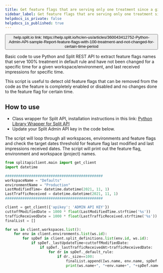 ```yaml
---
title: Get feature flags that are serving only one treatment since a given date
sidebar_label: Get feature flags that are serving only one treatment since a given date
helpdocs_is_private: false
helpdocs_is_published: true
---
```


<p>
  <button style={{borderRadius:'8px', border:'1px', fontFamily:'Courier New', fontWeight:'800', textAlign:'left'}}> help.split.io link: https://help.split.io/hc/en-us/articles/360043412752-Python-Admin-API-sample-Report-feature-flags-with-100-treatment-and-not-changed-for-certain-time-period </button>
</p>

Basic code to use Python and Split REST API to extract feature flags names that serve 100% treatment in default rule and have not been changed for a specific time for  a given workspace/environment, and last received impressions for specific time.

This script is useful to detect old feature flags that can be removed from the code as the feature is completely enabled or disabled and no changes done to the feature flag for certain time.

## How to use

 - Class wrapper for Split API, installation instructions in this link: [Python Library Wrapper for Split API](https://help.split.io/hc/en-us/articles/4412331052685)
 - Update your Split Admin API key in the code below.
 
 The script will loop through all workspaces, environments and feature flags and check the target dates threshold for feature flag last modified and last impressions received dates. The script will print out the feature flag, environment and workspace (project) names.

```python
from splitapiclient.main import get_client
import datetime

#############################################
workspaceName = "Defaults"
environmentName = "Production"
LastModifiedTime= datetime.datetime(2021, 11, 1)
LastTrafficReceived = datetime.datetime(2021, 11, 1)
#############################################

client = get_client({'apikey': 'ADMIN API KEY'})
cuttoffModifiedDate = 1000 * float(LastModifiedTime.strftime('%s'))
trafficReceivedDate = 1000 * float(LastTrafficReceived.strftime('%s'))
finalList = []

for ws in client.workspaces.list():
    for env in client.environments.list(ws.id):
        for spDef in client.split_definitions.list(env.id, ws.id):
            if spDef._lastUpdateTime<cuttoffModifiedDate:
                if spDef._lastTrafficReceivedAt>trafficReceivedDate:
                    for dr in spDef._default_rule:
                        if dr._size==100:
                            finalList.append([ws.name, env.name, spDef.name])
                            print(ws.name+", "+env.name+", "+spDef.name)
```